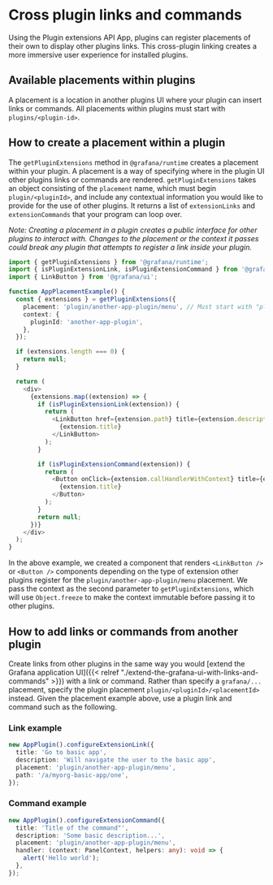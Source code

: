 # Cross plugin links and commands

Using the Plugin extensions API App, plugins can register placements of their own to display other plugins links. This cross-plugin linking creates a more immersive user experience for installed plugins.

## Available placements within plugins

A placement is a location in another plugins UI where your plugin can insert links or commands. All placements within plugins must start with `plugins/<plugin-id>`.

## How to create a placement within a plugin

The `getPluginExtensions` method in `@grafana/runtime` creates a placement within your plugin. A placement is a way of specifying where in the plugin UI other plugins links or commands are rendered. `getPluginExtensions` takes an object consisting of the `placement` name, which must begin `plugin/<pluginId>`, and include any contextual information you would like to provide for the use of other plugins. It returns a list of `extensionLinks` and `extensionCommands` that your program can loop over.

_Note: Creating a placement in a plugin creates a public interface for other plugins to interact with. Changes to the placement or the context it passes could break any plugin that attempts to register a link inside your plugin._

```typescript
import { getPluginExtensions } from '@grafana/runtime';
import { isPluginExtensionLink, isPluginExtensionCommand } from '@grafana/data';
import { LinkButton } from '@grafana/ui';

function AppPlacementExample() {
  const { extensions } = getPluginExtensions({
    placement: 'plugin/another-app-plugin/menu', // Must start with "plugin/"
    context: {
      pluginId: 'another-app-plugin',
    },
  });

  if (extensions.length === 0) {
    return null;
  }

  return (
    <div>
      {extensions.map((extension) => {
        if (isPluginExtensionLink(extension)) {
          return (
            <LinkButton href={extension.path} title={extension.description} key={extension.key}>
              {extension.title}
            </LinkButton>
          );
        }

        if (isPluginExtensionCommand(extension)) {
          return (
            <Button onClick={extension.callHandlerWithContext} title={extension.description} key={extension.key}>
              {extension.title}
            </Button>
          );
        }
        return null;
      })}
    </div>
  );
}
```

In the above example, we created a component that renders `<LinkButton />` or `<Button />` components depending on the type of extension other plugins register for the `plugin/another-app-plugin/menu` placement. We pass the context as the second parameter to `getPluginExtensions`, which will use `Object.freeze` to make the context immutable before passing it to other plugins.

## How to add links or commands from another plugin

Create links from other plugins in the same way you would [extend the Grafana application UI]({{< relref "./extend-the-grafana-ui-with-links-and-commands" >}}) with a link or command. Rather than specify a `grafana/...` placement, specify the plugin placement `plugin/<pluginId>/<placementId>` instead. Given the placement example above, use a plugin link and command such as the following.

### Link example

```typescript
new AppPlugin().configureExtensionLink({
  title: 'Go to basic app',
  description: 'Will navigate the user to the basic app',
  placement: 'plugin/another-app-plugin/menu',
  path: '/a/myorg-basic-app/one',
});
```

### Command example

```typescript
new AppPlugin().configureExtensionCommand({
  title: 'Title of the command"',
  description: 'Some basic description...',
  placement: 'plugin/another-app-plugin/menu',
  handler: (context: PanelContext, helpers: any): void => {
    alert('Hello world');
  },
});
```

